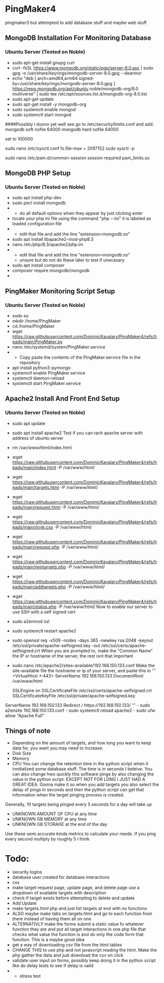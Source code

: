 # PingMaker4
pingmaker3 but attempted to add database stuff and maybe web stuff



## MongoDB Installation For Monitoring Database
### Ubuntu Server (Tested on Noble)
- sudo apt-get install gnupg curl
- curl -fsSL https://www.mongodb.org/static/pgp/server-8.0.asc | sudo gpg -o /usr/share/keyrings/mongodb-server-8.0.gpg  --dearmor
- echo "deb [ arch=amd64,arm64 signed-by=/usr/share/keyrings/mongodb-server-8.0.gpg ] https://repo.mongodb.org/apt/ubuntu noble/mongodb-org/8.0 multiverse" | sudo tee /etc/apt/sources.list.d/mongodb-org-8.0.list
- sudo apt-get update
- sudo apt-get install -y mongodb-org
- sudo systemctl enable mongod
- sudo systemctl start mongod

####Possibly i dunno yet well see
go to /etc/security/limits.conf and add:
mongodb soft nofile 64000
mongodb hard nofile 64000

set to 100000

sudo nano /etc/sysctl.conf
fs.file-max = 2097152
sudo sysctl -p

sudo nano /etc/pam.d/common-session
session required pam_limits.so

## MongoDB PHP Setup
### Ubuntu Server (Tested on Noble)
- sudo apt install php-dev
- sudo pecl install mongodb
-  - do all default options when they appear by just clicking enter
- locate your php ini file using the command "php --ini" it is labeled as loaded configuration file
- - edit that file and add the line "extension=mongodb.so"
- sudo apt install libapache2-mod-php8.3
- nano /etc/php/8.3/apache2/php.ini
- - edit that file and add the line "extension=mongodb.so"
  - unsure but do not do these later to test if unecesary
- sudo apt install composer
- composer require mongodb/mongodb
- 

## PingMaker Monitoring Script Setup
### Ubuntu Server (Tested on Noble)
- sudo su
- mkdir /home/PingMaker
- cd /home/PingMaker
- wget https://raw.githubusercontent.com/DominicKavalary/PingMaker4/refs/heads/main/PingMaker.py
- nano /etc/systemd/system/PingMaker.service
- - Copy paste the contents of the PingMaker.service file in the repository
- apt install python3-pymongo
- systemctl enable PingMaker.service
- systemctl daemon-reload
- systemctl start PingMaker.service

## Apache2 Install And Front End Setup
### Ubuntu Server (Tested on Noble)
- sudo apt update
- sudo apt install apache2
Test if you can rach apache server with address of ubuntu server
- rm /var/www/html/index.html
- wget https://raw.githubusercontent.com/DominicKavalary/PingMaker4/refs/heads/main/index.html -P /var/www/html/
- wget https://raw.githubusercontent.com/DominicKavalary/PingMaker4/refs/heads/main/targets.html -P /var/www/html/
- wget https://raw.githubusercontent.com/DominicKavalary/PingMaker4/refs/heads/main/request.html -P /var/www/html/
- wget https://raw.githubusercontent.com/DominicKavalary/PingMaker4/refs/heads/main/style.css -P /var/www/html/
- wget https://raw.githubusercontent.com/DominicKavalary/PingMaker4/refs/heads/main/request.php -P /var/www/html/
- wget https://raw.githubusercontent.com/DominicKavalary/PingMaker4/refs/heads/main/remtargets.php -P /var/www/html/
- wget https://raw.githubusercontent.com/DominicKavalary/PingMaker4/refs/heads/main/addtargets.php -P /var/www/html/
- wget https://raw.githubusercontent.com/DominicKavalary/PingMaker4/refs/heads/main/status.php -P /var/www/html/
Now to enable our server to use SSH with a self signed cert
- sudo a2enmod ssl
- sudo systemctl restart apache2
- sudo openssl req -x509 -nodes -days 365 -newkey rsa:2048 -keyout /etc/ssl/private/apache-selfsigned.key -out /etc/ssl/certs/apache-selfsigned.crt
When you are prompted to, make the "Common Name" the IP or hostname of the server, the rest isnt that important
- sudo nano /etc/apache2/sites-available/192.168.150.133.conf
Make the site-available file the hostname or ip of your server, and paste this in
'''
<VirtualHost *:443>
   ServerName 192.168.150.133
   DocumentRoot /var/www/html

   SSLEngine on
   SSLCertificateFile /etc/ssl/certs/apache-selfsigned.crt
   SSLCertificateKeyFile /etc/ssl/private/apache-selfsigned.key
</VirtualHost>
<VirtualHost *:80>
	ServerName 192.168.150.133
	Redirect / https://192.168.150.133/
</VirtualHost>
'''
- sudo a2ensite 192.168.150.133.conf
- sudo systemctl reload apache2
- sudo ufw allow "Apache Full"





## Things of note
- Depending on the amount of targets, and how long you want to keep data for, you want you may need to increase:
-   Disk Size
-   Memory
-   CPU
You can change the retention time in the python script when it innitialized some database stuff. The time is in seconds I beleive. You can also change hwo quickly this software pings by also changing the value in the python script. EXCEPT NOT FOR LONG I JUST HAD A GREAT IDEA. Gonna make it so when you add targets you also select the delay of pings in seconds and then the python script can get that information when the target pinging process is created.

Generally, 10 targets being pinged every 5 seconds for a day will take up
- UNKNOWN AMOUNT OF CPU at any time
- UNKNOWN GB MEMORY at any time
- UNKNOWN GB STORAGE at the end of the day

Use these semi accurate kinda metrics to calculate your needs. If you ping every second multiply by roughly 5 i think




# Todo:
- security logins
- database user created for database interactions
- css
- make target request page, update page, and delete page use a dropdown of available targets with description
- check if target exists before attempting to delete and update
- Add Update
- make targets.html php and just list targets at end with no functions
-   ALSO maybe make tabs on targets.html and go to each function from there instead of having them all on one
-   ALTERNATIVLY make the forms submit a static value fo whatever function they are and put all target interactions in one php file that checks what value the function is and do only the code form that function. This is a maybe good idea
- get a way of downloading csv file from the html tables
-   CHANGE THIS to use php and not javascript reading the html. Make the php gather the data and just download the csv on click
- validate user input on forms, possibly keep doing it in the python script like do delay tests to see if delay is valid
- - stress test
